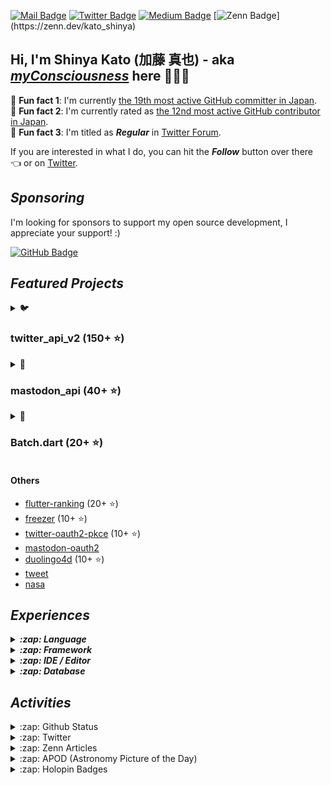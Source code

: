 [![Mail Badge](https://img.shields.io/badge/contact@shinyakato.dev-c14438?style=flat&logo=Gmail&logoColor=white&link=mailto:contact@shinyakato.dev)](mailto:contact@shinyakato.dev)
[![Twitter Badge](https://img.shields.io/badge/-@realshinyakato-1ca0f1?style=flat&labelColor=1ca0f1&logo=twitter&logoColor=white&link=https://twitter.com/realshinyakato)](https://twitter.com/realshinyakato)
[![Medium Badge](https://img.shields.io/badge/-@kato.shinya.dev-000000?style=flat&labelColor=000000&logo=medium&logoColor=white&link=https://medium.com/@kato.shinya.dev)](https://medium.com/@kato.shinya.dev)
[![Zenn Badge](https://img.shields.io/badge/-@kato_shinya-1ca0f1?style=flat&labelColor=1ca0f1&logo=zenn&logoColor=white&link=[https://medium.com/@kato.shinya.dev](https://zenn.dev/kato_shinya))](https://zenn.dev/kato_shinya)

## Hi, I'm Shinya Kato (加藤 真也) - aka [**_myConsciousness_**](https://github.com/myConsciousness/) here 👋👨‍💻

<!-- MY-RANK-IN-GITHUB:START - Do not remove or modify this section -->

🤖 **Fun fact 1**: I'm currently [the 19th most active GitHub committer in Japan](https://commits.top/japan.html).</br>
🤖 **Fun fact 2**: I'm currently rated as [the 12nd most active GitHub contributor in Japan](https://commits.top/japan_public.html).</br>
🤖 **Fun fact 3**: I'm titled as **_Regular_** in [Twitter Forum](https://twittercommunity.com/u/kato_shinya/summary).

<!-- MY-RANK-IN-GITHUB:END -->

If you are interested in what I do, you can hit the **_Follow_** button over there 👈 or on [Twitter](https://twitter.com/realshinyakato).

## **_Sponsoring_**

I'm looking for sponsors to support my open source development, I appreciate your support! :)

[![GitHub Badge](https://img.shields.io/badge/Github%20Sponsor-orange?style=for-the-badge&logo=github&logoColor=white)](https://github.com/sponsors/myConsciousness)

## **_Featured Projects_**

<details>
  <summary>🐦 <b><h3>twitter_api_v2 (150+ ⭐)</h3></b></summary>
  <div>
    <p align="center">
      <a href="https://github.com/twitter-dart/twitter-api-v2">
        <img alt="twitter_api_v2" width="500px" src="https://user-images.githubusercontent.com/13072231/199728866-202b9742-d58e-4667-b046-e8096efd2339.png">
      </a>
    </p>
  </div>

  <h4><b>Highlights</b> ✨</h4>

✅ The **wrapper library** for **[Twitter API v2.0](https://developer.twitter.com/en/docs/twitter-api)**. </br>
✅ **Easily integrates** with the **Dart** & **Flutter** apps. </br>
✅ Provides response objects with a **guaranteed safe types.** </br>
✅ Supports **[all endpoints](https://developer.twitter.com/en/docs/api-reference-index)**. </br>
✅ Support **all request parameters and response fields**.</br>
✅ Supports **high-performance streaming** endpoints. </br>
✅ Supports **[expansions](https://developer.twitter.com/en/docs/twitter-api/expansions)** and **[fields](https://developer.twitter.com/en/docs/twitter-api/fields)** features. </br>
✅ **Well documented** and **well tested**.</br>
✅ Supports the powerful **automatic retry**.</br>
✅ Supports for **large media uploads** (image, gif, video).</br>
✅ Supports **safe and powerful paging** feature.

- [Repository](https://github.com/twitter-dart/twitter-api-v2)
- [Pub.dev](https://pub.dev/packages/twitter_api_v2)

</details>

<details>
  <summary>🦣 <b><h3>mastodon_api (40+ ⭐)</h3></b></summary>
  <div>
    <p align="center">
      <a href="https://github.com/mastodon-dart/mastodon-api">
        <img alt="twitter_api_v2" width="500px" src="https://user-images.githubusercontent.com/13072231/202892481-5b9c8a39-ef55-4dca-a912-e298beb635ca.png">
      </a>
    </p>
  </div>

  <h4><b>Highlights</b> ✨</h4>

✅ The **wrapper library** for **[Mastodon API](https://docs.joinmastodon.org/client/intro/)**. </br>
✅ **Easily integrates** with the **Dart** & **Flutter** apps. </br>
✅ Provides response objects with a **guaranteed safe types.** </br>
✅ **Well documented** and **well tested**.</br>
✅ Supports **v1 and v2 endpoints**.</br>
✅ Supports the powerful **automatic retry**.</br>

- [Repository](https://github.com/mastodon-dart/mastodon-api)
- [Pub.dev](https://pub.dev/packages/mastodon_api)

</details>

<details>
  <summary>🚀 <b><h3>Batch.dart (20+ ⭐)</h3></b></summary>
  <div>
    <p align="center">
      <a href="https://github.com/batch-dart/batch.dart">
        <img alt="batch" width="300px" src="https://user-images.githubusercontent.com/13072231/157616062-6208b014-e104-49f4-8227-b491b7ef6d42.png">
      </a>
    </p>
  </div>

  <h4><b>Highlights</b> ✨</h4>

✅ **Job Scheduling Framework** running on **Dart VM**. </br>
✅ **Easily schedules** with a combination of **Job**, **Step**, and **Task**. </br>
✅ Supports **job scheduling in [Cron](https://en.wikipedia.org/wiki/Cron)** format. </br>
✅ Supports **convenient logging functions** as a standard. </br>
✅ Supports the **parallel processing**. </br>
✅ Supports **conditional branching** of schedules. </br>
✅ Supports the **customizable retry feature**.

- [Repository](https://github.com/batch-dart/batch.dart)
- [Pub.dev](https://pub.dev/packages/batch)

</details>

#### Others

- [flutter-ranking](https://github.com/myConsciousness/flutter-ranking) (20+ ⭐)
- [freezer](https://github.com/myConsciousness/freezer) (10+ ⭐)
- [twitter-oauth2-pkce](https://github.com/twitter-dart/twitter-oauth2-pkce) (10+ ⭐)
- [mastodon-oauth2](https://github.com/mastodon-dart/mastodon-oauth2)
- [duolingo4d](https://github.com/duolingo-dart/duolingo4d) (10+ ⭐)
- [tweet](https://github.com/dart-actions/tweet)
- [nasa](https://github.com/myConsciousness/nasa-api)

## **_Experiences_**

<details>
  <summary><b><em>:zap: Language</em></b></summary>

![C](https://img.shields.io/badge/c-%2300599C.svg?style=for-the-badge&logo=c&logoColor=white)
![C++](https://img.shields.io/badge/c++-%2300599C.svg?style=for-the-badge&logo=c%2B%2B&logoColor=white)
![Go](https://img.shields.io/badge/go-%2300ADD8.svg?style=for-the-badge&logo=go&logoColor=white)
![Java](https://img.shields.io/badge/java-%23ED8B00.svg?style=for-the-badge&logo=java&logoColor=white)
![Kotlin](https://img.shields.io/badge/kotlin-%230095D5.svg?style=for-the-badge&logo=kotlin&logoColor=white)
![Python](https://img.shields.io/badge/python-3670A0?style=for-the-badge&logo=python&logoColor=ffdd54)
![Dart](https://img.shields.io/badge/dart-%230175C2.svg?style=for-the-badge&logo=dart&logoColor=white)
![Apache Groovy](https://img.shields.io/badge/Apache%20Groovy-4298B8.svg?style=for-the-badge&logo=Apache+Groovy&logoColor=white)
![HTML5](https://img.shields.io/badge/html5-%23E34F26.svg?style=for-the-badge&logo=html5&logoColor=white)
![CSS3](https://img.shields.io/badge/css3-%231572B6.svg?style=for-the-badge&logo=css3&logoColor=white)
![JavaScript](https://img.shields.io/badge/javascript-%23323330.svg?style=for-the-badge&logo=javascript&logoColor=%23F7DF1E)
![TypeScript](https://img.shields.io/badge/typescript-%23007ACC.svg?style=for-the-badge&logo=typescript&logoColor=white)
![Markdown](https://img.shields.io/badge/markdown-%23000000.svg?style=for-the-badge&logo=markdown&logoColor=white)

</details>

<details>
  <summary><b><em>:zap: Framework</em></b></summary>

![Flutter](https://img.shields.io/badge/Flutter-%2302569B.svg?style=for-the-badge&logo=Flutter&logoColor=white)
![React Native](https://img.shields.io/badge/react_native-%2320232a.svg?style=for-the-badge&logo=react&logoColor=%2361DAFB)
![Spring](https://img.shields.io/badge/spring-%236DB33F.svg?style=for-the-badge&logo=spring&logoColor=white)
![Thymeleaf](https://img.shields.io/badge/Thymeleaf-%23005C0F.svg?style=for-the-badge&logo=Thymeleaf&logoColor=white)
![.Net](https://img.shields.io/badge/.NET-5C2D91?style=for-the-badge&logo=.net&logoColor=white)
![Bootstrap](https://img.shields.io/badge/bootstrap-%23563D7C.svg?style=for-the-badge&logo=bootstrap&logoColor=white)
![SASS](https://img.shields.io/badge/SASS-hotpink.svg?style=for-the-badge&logo=SASS&logoColor=white)
![jQuery](https://img.shields.io/badge/jquery-%230769AD.svg?style=for-the-badge&logo=jquery&logoColor=white)
![JWT](https://img.shields.io/badge/JWT-black?style=for-the-badge&logo=JSON%20web%20tokens)
![Chart.js](https://img.shields.io/badge/chart.js-F5788D.svg?style=for-the-badge&logo=chart.js&logoColor=white)

</details>

<details>
  <summary><b><em>:zap: IDE / Editor</em></b></summary>

![Visual Studio Code](https://img.shields.io/badge/Visual%20Studio%20Code-0078d7.svg?style=for-the-badge&logo=visual-studio-code&logoColor=white)
![Android Studio](https://img.shields.io/badge/Android%20Studio-3DDC84.svg?style=for-the-badge&logo=android-studio&logoColor=white)
![IntelliJ IDEA](https://img.shields.io/badge/IntelliJIDEA-000000.svg?style=for-the-badge&logo=intellij-idea&logoColor=white)
![Eclipse](https://img.shields.io/badge/Eclipse-FE7A16.svg?style=for-the-badge&logo=Eclipse&logoColor=white)
![Visual Studio](https://img.shields.io/badge/Visual%20Studio-5C2D91.svg?style=for-the-badge&logo=visual-studio&logoColor=white)
![Atom](https://img.shields.io/badge/Atom-%2366595C.svg?style=for-the-badge&logo=atom&logoColor=white)

</details>

<details>
  <summary><b><em>:zap: Database</em></b></summary>

![Oracle](https://img.shields.io/badge/Oracle-F80000?style=for-the-badge&logo=oracle&logoColor=white)
![MySQL](https://img.shields.io/badge/mysql-%2300f.svg?style=for-the-badge&logo=mysql&logoColor=white)
![MongoDB](https://img.shields.io/badge/MongoDB-%234ea94b.svg?style=for-the-badge&logo=mongodb&logoColor=white)
![SQLite](https://img.shields.io/badge/sqlite-%2307405e.svg?style=for-the-badge&logo=sqlite&logoColor=white)

</details>

## **_Activities_**

<details>
  <summary>:zap: Github Status</summary>

[![trophy](https://github-profile-trophy.vercel.app/?username=myConsciousness&theme=gruvbox&include_all_commits=true&count_private=true)](https://github-profile-trophy.vercel.app/?username=myConsciousness&margin-w=15&include_all_commits=true&count_private=true)

<p>
  <img height="180em" src="https://github-readme-streak-stats.herokuapp.com/?user=myConsciousness&layout=compact&theme=gruvbox" alt="myConsciousness" />
</p>

<div>
  <img height="180em" src="https://github-readme-stats.vercel.app/api?username=myConsciousness&count_private=true&theme=gruvbox&show_icons=true&include_all_commits=true&count_private=true"/>
  <img height="180em" src="https://github-readme-stats.vercel.app/api/top-langs/?username=myConsciousness&layout=compact&langs_count=7&theme=gruvbox"/>
</details>

<details>
  <summary>:zap: Twitter</summary>

---

This content is fetched by [twitter_api_v2](https://github.com/twitter-dart/twitter-api-v2).

  <!-- MY-TWEETS:START - Do not remove or modify this section -->
---

> ![Shinya Kato's avatar](https://pbs.twimg.com/profile_images/1610281170511724544/i1ghNtS3_normal.jpg)
[Shinya Kato](https://twitter.com/realshinyakato) [@realshinyakato](https://twitter.com/realshinyakato) [2023-02-21T12:13:25.000Z](https://twitter.com/realshinyakato/status/1628004965242535936)
>
> Business using Twitter services is already very risky. Essential services could suddenly become unavailable tomorrow, and in fact we have already seen many instances on this platform. https://t.co/zwXwmUsITr
>
> [Reply](https://twitter.com/intent/tweet?in_reply_to=1628004965242535936)&emsp;[Retweet](https://twitter.com/intent/retweet?tweet_id=1628004965242535936)&emsp;[Like](https://twitter.com/intent/favorite?tweet_id=1628004965242535936)

---

> ![Shinya Kato's avatar](https://pbs.twimg.com/profile_images/1610281170511724544/i1ghNtS3_normal.jpg)
[Shinya Kato](https://twitter.com/realshinyakato) [@realshinyakato](https://twitter.com/realshinyakato) [2023-02-21T12:04:35.000Z](https://twitter.com/realshinyakato/status/1628002742978445314)
>
> 写真を投稿しましたhttps://t.co/XDSOADcZjK
>
> [Reply](https://twitter.com/intent/tweet?in_reply_to=1628002742978445314)&emsp;[Retweet](https://twitter.com/intent/retweet?tweet_id=1628002742978445314)&emsp;[Like](https://twitter.com/intent/favorite?tweet_id=1628002742978445314)

---

> ![Shinya Kato's avatar](https://pbs.twimg.com/profile_images/1610281170511724544/i1ghNtS3_normal.jpg)
[Shinya Kato](https://twitter.com/realshinyakato) [@realshinyakato](https://twitter.com/realshinyakato) [2023-02-21T03:48:31.000Z](https://twitter.com/realshinyakato/status/1627877902049222656)
>
> 草 https://t.co/21Lkoi16LX
> ![No AltText](https://pbs.twimg.com/media/FpdiUsQaMAEIVFl.jpg)
>
> [Reply](https://twitter.com/intent/tweet?in_reply_to=1627877902049222656)&emsp;[Retweet](https://twitter.com/intent/retweet?tweet_id=1627877902049222656)&emsp;[Like](https://twitter.com/intent/favorite?tweet_id=1627877902049222656)

---

> ![Shinya Kato's avatar](https://pbs.twimg.com/profile_images/1610281170511724544/i1ghNtS3_normal.jpg)
[Shinya Kato](https://twitter.com/realshinyakato) [@realshinyakato](https://twitter.com/realshinyakato) [2023-02-20T13:03:02.000Z](https://twitter.com/realshinyakato/status/1627655065866739712)
>
> [#Misskey](https://twitter.com/hashtag/Misskey?src=hashtag_click) 始めました
> 
> https://t.co/W365Bh9N4p https://t.co/W1101IExBW
> ![No AltText](https://pbs.twimg.com/media/FpaXoP6aIAIfR0u.jpg)
>
> [Reply](https://twitter.com/intent/tweet?in_reply_to=1627655065866739712)&emsp;[Retweet](https://twitter.com/intent/retweet?tweet_id=1627655065866739712)&emsp;[Like](https://twitter.com/intent/favorite?tweet_id=1627655065866739712)

---

> ![Shinya Kato's avatar](https://pbs.twimg.com/profile_images/1610281170511724544/i1ghNtS3_normal.jpg)
[Shinya Kato](https://twitter.com/realshinyakato) [@realshinyakato](https://twitter.com/realshinyakato) [2023-02-20T12:20:44.000Z](https://twitter.com/realshinyakato/status/1627644421641744385)
>
> RT [@Yamkaz:](https://twitter.com/Yamkaz:) 【速報】「Stable Diffusion」をリリースしたStability AIの日本公式アカウントが、日本語に特化した、今までないチャットボット「Stable Chat(日本語版)」を構築することを発表 https://t.co/3RGVoxlNfH
> ![No AltText](https://pbs.twimg.com/media/FpZN3XTakAAYd-V.jpg)
>
> [Reply](https://twitter.com/intent/tweet?in_reply_to=1627644421641744385)&emsp;[Retweet](https://twitter.com/intent/retweet?tweet_id=1627644421641744385)&emsp;[Like](https://twitter.com/intent/favorite?tweet_id=1627644421641744385)

---
<!-- MY-TWEETS:END -->
</details>

<details>
  <summary>:zap: Zenn Articles</summary>

<!-- MY-ZENN-ARTICLES:START - Do not remove or modify this section -->
- 🤔 [公開した自作OSSを有名にしたいすべてのOSS開発者が実践すべきこと](https://zenn.dev/kato_shinya/articles/why-your-packages-are-not-popular) (2022-11-13)
- 🎥 [【Dart/Flutter】twitter_api_v2でメディアファイルを簡単にアップロードする方法](https://zenn.dev/kato_shinya/articles/how-to-upload-media-with-twitter-api-v2) (2022-10-31)
- 🖼️ [【Dart/Flutter】twitter_api_v2を使ってメディア付きのツイートをする方法](https://zenn.dev/kato_shinya/articles/how-to-create-media-tweet-with-twitter-api-v2-dart) (2022-09-01)
- 🧵 [【Dart/Flutter】twitter_api_v2でツイートにスレッドを簡単に作成する方法](https://zenn.dev/kato_shinya/articles/how-to-create-thread-tweet-with-twitter-api-v2) (2022-08-22)
- 🤔 [個人が公式Twitter APIの機能追加を提案する方法](https://zenn.dev/kato_shinya/articles/lets-contribute-to-twitter-api) (2022-07-31)
<!-- MY-ZENN-ARTICLES:END -->
</details>

<details>
  <summary>:zap: APOD (Astronomy Picture of the Day)</summary>

---

This content is fetched by [nasa](https://github.com/myConsciousness/nasa-api).

  <!-- APOD:START - Do not remove or modify this section -->
---

> They are both falling. The water in Yosemite Falls, California, USA, is falling toward the Earth. Comet ZTF is falling toward the Sun. This double cosmic cascade was captured late last month as fading Comet C/2022 E3 (ZTF) had just passed its closest to planet Earth. The orange star just over the falls is Kochab. With the exception of a brief encounter with a black bear, the featured image was a well-planned composite of a moonlit-foreground and long-duration background exposures - all designed to reconstruct a deep version of an actual single sight. Although Comet ZTF is now fading as it glides back to the outer Solar System, its path is determined by gravity and so it can be considered to still be falling toward the Sun -- but backwards.    Comet ZTF Gallery: Notable Submissions to APOD
> ![APOD](https://apod.nasa.gov/apod/image/2302/CometZtfYosemite_Mostofi_960.jpg)
> &copy; Tara Mostofi

---
<!-- APOD:END -->
</details>
  
<details>
  <summary>:zap: Holopin Badges</summary>

  [![An image of @myconsciousness's Holopin badges, which is a link to view their full Holopin profile](https://holopin.me/myconsciousness)](https://holopin.io/@myconsciousness)
</details>
